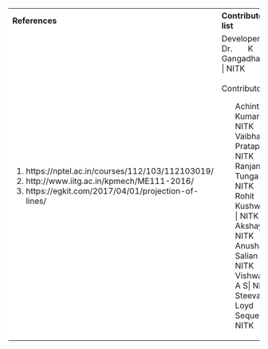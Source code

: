 <table style="text-align:justify;">
  <tr style="background-color: white">
    <th>References</th>
    <th>Contributors list</th>
  </tr>
  <tr style="background-color: white">
    <td>
    <ol>
    <li>https://nptel.ac.in/courses/112/103/112103019/</li>
    <li>http://www.iitg.ac.in/kpmech/ME111-2016/</li>
    <li>https://egkit.com/2017/04/01/projection-of-lines/</li>
    </ol>
   </td>
    <td>Developer : Dr. K V Gangadharan | NITK</br></br>
    Contributors :
    <ul style="list-style-type: none;">
    <li>Achintya Kumar| NITK</li>
    <li>Vaibhav Pratap | NITK</li>
    <li>Ranjan Tunga S | NITK</li>
    <li>Rohit Kushwaha | NITK</li>
    <li>Akshaya | NITK</li>
    <li>Anusha B Salian | NITK</li>
    <li>Vishwas A S| NITK</li>
    <li>Steevan Loyd Sequeira| NITK</li>
    </ul></td>
  </tr>
</table>
